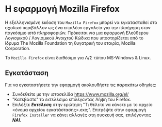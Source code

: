 # Η εφαρμογή Mozilla Firefox

Η εξελληνισμένη έκδοση του `Mozilla Firefox` μπορεί να εγκατασταθεί στο σχολικό περιβάλλον ως ένα επιπλέον εργαλείο για την πλοήγηση στον παγκόσμιο ιστό πληροφοριών. Πρόκειται για μια εφαρμογή Ελεύθερου Λογισμικού / Λογισμικού Ανοιχτού Κώδικα που υποστηρίζεται από το ίδρυμα The Mozilla Foundation τη θυγατρική του εταιρία, Mozilla Corporation. 

Το `Mozilla Firefox` είναι διαθέσιμο για Λ/Σ τύπου MS-Windows & Linux.

## Εγκατάσταση

Για να εγκαταστήσετε την εφαρμογή ακολουθήστε τις παρακάτω οδηγίες:

- Συνδεθείτε με την ιστοσελίδα <https://www.mozilla.org/el/>
- "Κατεβάστε" το εκτελέσιμο επιλέγοντας Λήψη του Firefox.
- Επιλέξτε ***Εκτέλεση*** στην ερώτηση "Τι θέλετε να κάνετε με το αρχείο <όνομα αρχείου εγκατάστασης>.exe;".
Επιτρέψτε στην εφαρμογή `Firefox Installer` να κάνει αλλαγές στη συσκευή σας, επιλέγοντας ***ΝΑΙ***.
